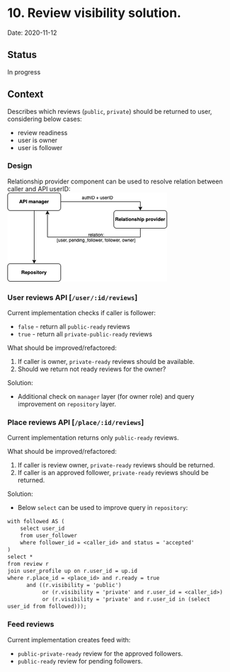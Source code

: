 # 10. Review visibility solution.

Date: 2020-11-12

## Status

In progress

## Context

Describes which reviews (`public`, `private`) should be returned to user, considering below cases:
* review readiness
* user is owner
* user is follower

### Design

Relationship provider component can be used to resolve relation between caller and API userID: 
<img src="img/relationship_provider.png"/>

### User reviews API [`/user/:id/reviews`]

Current implementation checks if caller is follower:
* `false` - return all `public-ready` reviews
* `true` - return  all `private-public-ready` reviews

What should be improved/refactored:
1. If caller is owner, `private-ready` reviews should be available.
2. Should we return not ready reviews for the owner?

Solution:
* Additional check on `manager` layer (for owner role) and query improvement on `repository` layer.

### Place reviews API [`/place/:id/reviews`]

Current implementation returns only `public-ready` reviews.

What should be improved/refactored:
1. If caller is review owner, `private-ready` reviews should be returned.
2. If caller is an approved follower, `private-ready` reviews should be returned.

Solution:
* Below `select` can be used to improve query in `repository`:
```postgresql
with followed AS (
    select user_id
    from user_follower
    where follower_id = <caller_id> and status = 'accepted'
)
select *
from review r
join user_profile up on r.user_id = up.id
where r.place_id = <place_id> and r.ready = true
      and ((r.visibility = 'public')
           or (r.visibility = 'private' and r.user_id = <caller_id>)
           or (r.visibility = 'private' and r.user_id in (select user_id from followed)));
```

### Feed reviews

Current implementation creates feed with:
* `public-private-ready` review for the approved followers.
* `public-ready` review for pending followers.

